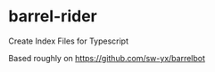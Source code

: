 # barrel-rider
Create Index Files for Typescript


Based roughly on https://github.com/sw-yx/barrelbot
